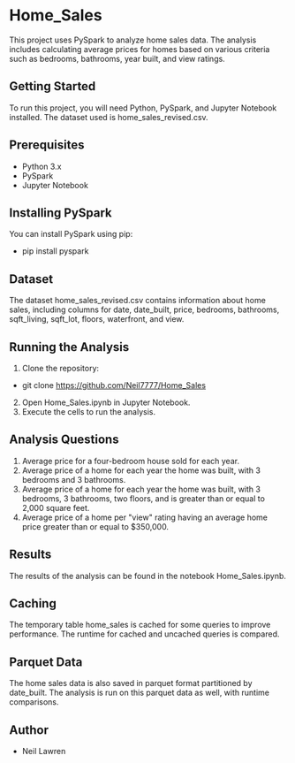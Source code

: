 # Home_Sales
This project uses PySpark to analyze home sales data. The analysis includes calculating average prices for homes based on various criteria such as bedrooms, bathrooms, year built, and view ratings.

## Getting Started
To run this project, you will need Python, PySpark, and Jupyter Notebook installed. The dataset used is home_sales_revised.csv.

## Prerequisites
- Python 3.x
- PySpark
- Jupyter Notebook
## Installing PySpark
You can install PySpark using pip:
- pip install pyspark
## Dataset
The dataset home_sales_revised.csv contains information about home sales, including columns for date, date_built, price, bedrooms, bathrooms, sqft_living, sqft_lot, floors, waterfront, and view.

## Running the Analysis
1. Clone the repository:

   
  - git clone https://github.com/Neil7777/Home_Sales


2. Open Home_Sales.ipynb in Jupyter Notebook.
3. Execute the cells to run the analysis.
## Analysis Questions
1. Average price for a four-bedroom house sold for each year.
2. Average price of a home for each year the home was built, with 3 bedrooms and 3 bathrooms.
3. Average price of a home for each year the home was built, with 3 bedrooms, 3 bathrooms, two floors, and is greater than or equal to 2,000 square feet.
4. Average price of a home per "view" rating having an average home price greater than or equal to $350,000.
## Results
The results of the analysis can be found in the notebook Home_Sales.ipynb.

## Caching
The temporary table home_sales is cached for some queries to improve performance. The runtime for cached and uncached queries is compared.

## Parquet Data
The home sales data is also saved in parquet format partitioned by date_built. The analysis is run on this parquet data as well, with runtime comparisons.

## Author
- Neil Lawren

